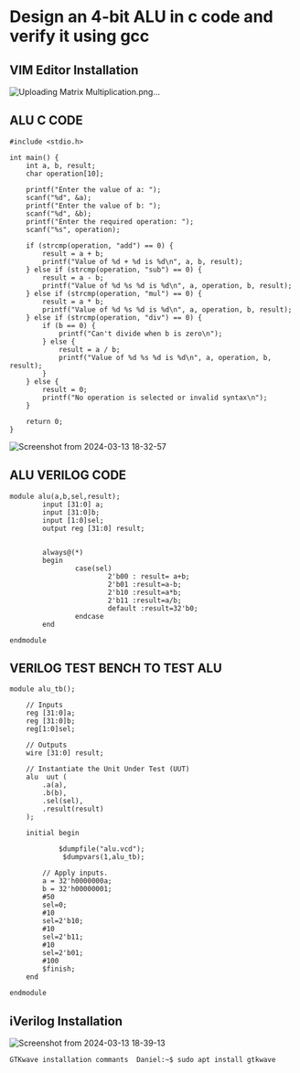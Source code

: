 # Design an 4-bit ALU in c code and verify it using gcc
## VIM Editor Installation

![Uploading Matrix Multiplication.png…]()

## ALU C CODE

```
#include <stdio.h>

int main() {
    int a, b, result;
    char operation[10];

    printf("Enter the value of a: ");
    scanf("%d", &a);
    printf("Enter the value of b: ");
    scanf("%d", &b);
    printf("Enter the required operation: ");
    scanf("%s", operation);

    if (strcmp(operation, "add") == 0) {
        result = a + b;
        printf("Value of %d + %d is %d\n", a, b, result);
    } else if (strcmp(operation, "sub") == 0) {
        result = a - b;
        printf("Value of %d %s %d is %d\n", a, operation, b, result);
    } else if (strcmp(operation, "mul") == 0) {
        result = a * b;
        printf("Value of %d %s %d is %d\n", a, operation, b, result);
    } else if (strcmp(operation, "div") == 0) {
        if (b == 0) {
            printf("Can't divide when b is zero\n");
        } else {
            result = a / b;
            printf("Value of %d %s %d is %d\n", a, operation, b, result);
        }
    } else {
        result = 0;
        printf("No operation is selected or invalid syntax\n");
    }

    return 0;
}
```
![Screenshot from 2024-03-13 18-32-57](https://github.com/Daniel4bit/RISC-V_HDP/assets/65249875/fe58d6ff-67e1-49c3-904e-acaba335221e)

## ALU VERILOG CODE
```
module alu(a,b,sel,result);
        input [31:0] a;
        input [31:0]b;
        input [1:0]sel;
        output reg [31:0] result;


        always@(*)
        begin
                case(sel)
                        2'b00 : result= a+b;
                        2'b01 :result=a-b;
                        2'b10 :result=a*b;
                        2'b11 :result=a/b;
                        default :result=32'b0;
                endcase
        end

endmodule
```
## VERILOG TEST BENCH TO TEST ALU
```
module alu_tb();

    // Inputs
    reg [31:0]a;
    reg [31:0]b;
    reg[1:0]sel;

    // Outputs
    wire [31:0] result;

    // Instantiate the Unit Under Test (UUT)
    alu  uut (
        .a(a),
        .b(b),
        .sel(sel),
        .result(result)
    );

    initial begin

            $dumpfile("alu.vcd");
             $dumpvars(1,alu_tb);

        // Apply inputs.
        a = 32'h0000000a;
        b = 32'h00000001;
        #50
        sel=0;
        #10
        sel=2'b10;
        #10
        sel=2'b11;
        #10
        sel=2'b01;
        #100
        $finish;
    end

endmodule
```
## iVerilog Installation
![Screenshot from 2024-03-13 18-39-13](https://github.com/Daniel4bit/RISC-V_HDP/assets/65249875/665a66ad-f486-42b1-b5ca-e0d65766a615)

`GTKwave installation commants  Daniel:~$ sudo apt install gtkwave`



